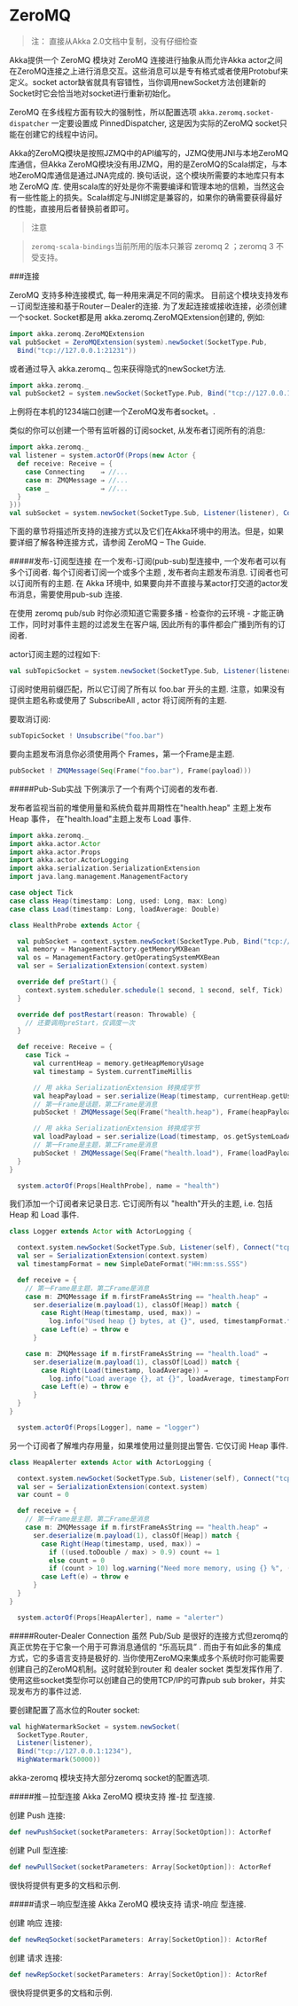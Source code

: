 # ZeroMQ

> 注： 直接从Akka 2.0文档中复制，没有仔细检查

Akka提供一个 ZeroMQ 模块对 ZeroMQ 连接进行抽象从而允许Akka actor之间在ZeroMQ连接之上进行消息交互。这些消息可以是专有格式或者使用Protobuf来定义。socket actor缺省就具有容错性，当你调用newSocket方法创建新的Socket时它会恰当地对socket进行重新初始化。

ZeroMQ 在多线程方面有较大的强制性，所以配置选项 `akka.zeromq.socket-dispatcher` 一定要设置成 PinnedDispatcher, 这是因为实际的ZeroMQ socket只能在创建它的线程中访问。

Akka的ZeroMQ模块是按照JZMQ中的API编写的，JZMQ使用JNI与本地ZeroMQ库通信，但Akka ZeroMQ模块没有用JZMQ，用的是ZeroMQ的Scala绑定，与本地ZeroMQ库通信是通过JNA完成的. 换句话说，这个模块所需要的本地库只有本地 ZeroMQ 库. 使用scala库的好处是你不需要编译和管理本地的信赖，当然这会有一些性能上的损失。Scala绑定与JNI绑定是兼容的，如果你的确需要获得最好的性能，直接用后者替换前者即可。

> 注意

> ``zeromq-scala-bindings``当前所用的版本只兼容 zeromq 2 ；zeromq 3 不受支持。

###连接

ZeroMQ 支持多种连接模式, 每一种用来满足不同的需求。 目前这个模块支持发布－订阅型连接和基于Router－Dealer的连接. 为了发起连接或接收连接，必须创建一个socket. Socket都是用 akka.zeromq.ZeroMQExtension创建的, 例如:

```scala
import akka.zeromq.ZeroMQExtension
val pubSocket = ZeroMQExtension(system).newSocket(SocketType.Pub,
  Bind("tcp://127.0.0.1:21231"))
```

或者通过导入 akka.zeromq._ 包来获得隐式的newSocket方法.

```scala
import akka.zeromq._
val pubSocket2 = system.newSocket(SocketType.Pub, Bind("tcp://127.0.0.1:1234"))
```

上例将在本机的1234端口创建一个ZeroMQ发布者socket。.

类似的你可以创建一个带有监听器的订阅socket, 从发布者订阅所有的消息:

```scala
import akka.zeromq._
val listener = system.actorOf(Props(new Actor {
  def receive: Receive = {
    case Connecting    ⇒ //...
    case m: ZMQMessage ⇒ //...
    case _             ⇒ //...
  }
}))
val subSocket = system.newSocket(SocketType.Sub, Listener(listener), Connect("tcp://127.0.0.1:1234"), SubscribeAll)
```

下面的章节将描述所支持的连接方式以及它们在Akka环境中的用法。但是，如果要详细了解各种连接方式，请参阅 ZeroMQ – The Guide.

#####发布-订阅型连接
在一个发布-订阅(pub-sub)型连接中, 一个发布者可以有多个订阅者. 每个订阅者订阅一个或多个主题 , 发布者向主题发布消息. 订阅者也可以订阅所有的主题. 在 Akka 环境中, 如果要向并不直接与某actor打交道的actor发布消息，需要使用pub-sub 连接.

在使用 zeromq pub/sub 时你必须知道它需要多播 - 检查你的云环境 - 才能正确工作，同时对事件主题的过滤发生在客户端, 因此所有的事件都会广播到所有的订阅者.

actor订阅主题的过程如下:

```scala
val subTopicSocket = system.newSocket(SocketType.Sub, Listener(listener), Connect("tcp://127.0.0.1:1234"), Subscribe("foo.bar"))
```

订阅时使用前缀匹配，所以它订阅了所有以 foo.bar 开头的主题. 注意，如果没有提供主题名称或使用了 SubscribeAll , actor 将订阅所有的主题.

要取消订阅:

```scala
subTopicSocket ! Unsubscribe("foo.bar")
```

要向主题发布消息你必须使用两个 Frames，第一个Frame是主题.

```scala
pubSocket ! ZMQMessage(Seq(Frame("foo.bar"), Frame(payload)))
```

#####Pub-Sub实战
下例演示了一个有两个订阅者的发布者.

发布者监视当前的堆使用量和系统负载并周期性在"health.heap" 主题上发布 Heap 事件， 在"health.load"主题上发布 Load 事件.

```scala
import akka.zeromq._
import akka.actor.Actor
import akka.actor.Props
import akka.actor.ActorLogging
import akka.serialization.SerializationExtension
import java.lang.management.ManagementFactory

case object Tick
case class Heap(timestamp: Long, used: Long, max: Long)
case class Load(timestamp: Long, loadAverage: Double)

class HealthProbe extends Actor {

  val pubSocket = context.system.newSocket(SocketType.Pub, Bind("tcp://127.0.0.1:1235"))
  val memory = ManagementFactory.getMemoryMXBean
  val os = ManagementFactory.getOperatingSystemMXBean
  val ser = SerializationExtension(context.system)

  override def preStart() {
    context.system.scheduler.schedule(1 second, 1 second, self, Tick)
  }

  override def postRestart(reason: Throwable) {
    // 还要调用preStart，仅调度一次
  }

  def receive: Receive = {
    case Tick ⇒
      val currentHeap = memory.getHeapMemoryUsage
      val timestamp = System.currentTimeMillis

      // 用 akka SerializationExtension 转换成字节
      val heapPayload = ser.serialize(Heap(timestamp, currentHeap.getUsed, currentHeap.getMax)).fold(throw _, identity)
      // 第一Frame是话题，第二Frame是消息
      pubSocket ! ZMQMessage(Seq(Frame("health.heap"), Frame(heapPayload)))

      // 用 akka SerializationExtension 转换成字节
      val loadPayload = ser.serialize(Load(timestamp, os.getSystemLoadAverage)).fold(throw _, identity)
      // 第一Frame是主题，第二Frame是消息
      pubSocket ! ZMQMessage(Seq(Frame("health.load"), Frame(loadPayload)))
  }
}

  system.actorOf(Props[HealthProbe], name = "health")
```

我们添加一个订阅者来记录日志. 它订阅所有以 "health"开头的主题, i.e. 包括 Heap 和 Load 事件.

```scala
class Logger extends Actor with ActorLogging {

  context.system.newSocket(SocketType.Sub, Listener(self), Connect("tcp://127.0.0.1:1235"), Subscribe("health"))
  val ser = SerializationExtension(context.system)
  val timestampFormat = new SimpleDateFormat("HH:mm:ss.SSS")

  def receive = {
    // 第一Frame是主题，第二Frame是消息
    case m: ZMQMessage if m.firstFrameAsString == "health.heap" ⇒
      ser.deserialize(m.payload(1), classOf[Heap]) match {
        case Right(Heap(timestamp, used, max)) ⇒
          log.info("Used heap {} bytes, at {}", used, timestampFormat.format(new Date(timestamp)))
        case Left(e) ⇒ throw e
      }

    case m: ZMQMessage if m.firstFrameAsString == "health.load" ⇒
      ser.deserialize(m.payload(1), classOf[Load]) match {
        case Right(Load(timestamp, loadAverage)) ⇒
          log.info("Load average {}, at {}", loadAverage, timestampFormat.format(new Date(timestamp)))
        case Left(e) ⇒ throw e
      }
  }
}

  system.actorOf(Props[Logger], name = "logger")
```

另一个订阅者了解堆内存用量，如果堆使用过量则提出警告. 它仅订阅 Heap 事件.

```scala
class HeapAlerter extends Actor with ActorLogging {

  context.system.newSocket(SocketType.Sub, Listener(self), Connect("tcp://127.0.0.1:1235"), Subscribe("health.heap"))
  val ser = SerializationExtension(context.system)
  var count = 0

  def receive = {
    // 第一Frame是主题，第二Frame是消息
    case m: ZMQMessage if m.firstFrameAsString == "health.heap" ⇒
      ser.deserialize(m.payload(1), classOf[Heap]) match {
        case Right(Heap(timestamp, used, max)) ⇒
          if ((used.toDouble / max) > 0.9) count += 1
          else count = 0
          if (count > 10) log.warning("Need more memory, using {} %", (100.0 * used / max))
        case Left(e) ⇒ throw e
      }
  }
}

  system.actorOf(Props[HeapAlerter], name = "alerter")
```

#####Router-Dealer Connection
虽然 Pub/Sub 是很好的连接方式但zeromq的真正优势在于它象一个用于可靠消息通信的 “乐高玩具” . 而由于有如此多的集成方式，它的多语言支持是极好的. 当你使用ZeroMQ来集成多个系统时你可能需要创建自己的ZeroMQ机制。这时就轮到router 和 dealer socket 类型发挥作用了. 使用这些socket类型你可以创建自己的使用TCP/IP的可靠pub sub broker，并实现发布方的事件过滤.

要创建配置了高水位的Router socket:

```scala
val highWatermarkSocket = system.newSocket(
  SocketType.Router,
  Listener(listener),
  Bind("tcp://127.0.0.1:1234"),
  HighWatermark(50000))
```

akka-zeromq 模块支持大部分zeromq socket的配置选项.

#####推－拉型连接
Akka ZeroMQ 模块支持 推-拉 型连接.

创建 Push 连接:

```scala
def newPushSocket(socketParameters: Array[SocketOption]): ActorRef
```

创建 Pull 型连接:

```scala
def newPullSocket(socketParameters: Array[SocketOption]): ActorRef
```

很快将提供有更多的文档和示例.

#####请求－响应型连接
Akka ZeroMQ 模块支持 请求-响应 型连接.

创建 响应 连接:

```scala
def newReqSocket(socketParameters: Array[SocketOption]): ActorRef
```

创建 请求 连接:

```scala
def newRepSocket(socketParameters: Array[SocketOption]): ActorRef
```

很快将提供更多的文档和示例.
